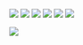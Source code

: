 ![](https://img.shields.io/badge/-Python-ffdf4e.svg?logo=python&style=popout)
![](https://img.shields.io/badge/-Typescript-007ACC.svg?logo=typescript&style=popout)
![](https://img.shields.io/badge/-Django-092E20.svg?logo=django&style=popout)
![](https://img.shields.io/badge/-Mysql-EA8C10.svg?logo=mysql&style=popout)
![](https://img.shields.io/badge/-Docker-white.svg?logo=docker&style=popout)
![](https://img.shields.io/badge/-Vim-019733.svg?logo=vim&style=popout)

![](https://github-profile-summary-cards.vercel.app/api/cards/profile-details?username=disVill&theme=vue)

